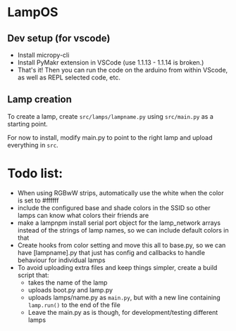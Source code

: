 # LampOS 

## Dev setup (for vscode)

- Install micropy-cli
- Install PyMakr extension in VSCode (use 1.1.13 - 1.1.14 is broken.)
- That's it! Then you can run the code on the arduino from within VScode, as well as REPL selected code, etc.


## Lamp creation

To create a lamp, create `src/lamps/lampname.py` using `src/main.py` as a starting point.

For now to install, modify main.py to point to the right lamp and upload everything in `src`.


# Todo list:
 - When using RGBwW strips, automatically use the white when the color is set to #ffffff
 - include the configured base and shade colors in the SSID so other lamps can know what colors their friends are
 - make a lampnpm install serial port object for the lamp_network arrays instead of the strings of lamp names, so we can include default colors in that
 - Create hooks from color setting and move this all to base.py, so we can have [lampname].py that just has config and callbacks to handle behaviour for individual lamps
 - To avoid uploading extra files and keep things simpler, create a build script that: 
    - takes the name of the lamp
    - uploads boot.py and lamp.py
    - uploads lamps/name.py as `main.py`, but with a new line containing `lamp.run()` to the end of the file
    - Leave the main.py as is though, for development/testing different lamps
